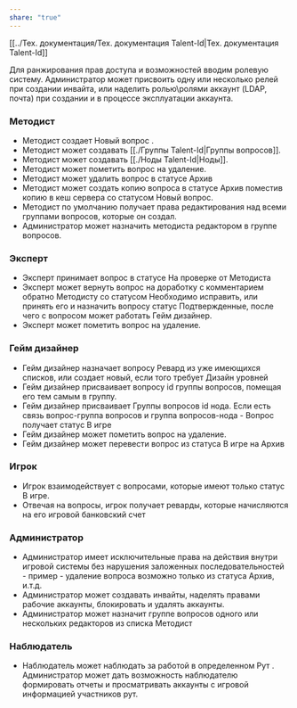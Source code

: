 ```yaml
---
share: "true"
---
```


[[../Тех. документация/Тех.  документация Talent-Id|Тех.  документация Talent-Id]]

Для ранжирования прав доступа и возможностей вводим ролевую систему. Администратор может присвоить одну или несколько релей при создании инвайта, или наделить ролью\ролями аккаунт (LDAP, почта) при создании и в процессе эксплуатации аккаунта.

### Методист

- Методист создает Новый вопрос .  
- Методист может создавать [[./Группы Talent-Id|Группы вопросов]].  
- Методист может создавать [[./Ноды Talent-Id|Ноды]].  
- Методист может пометить вопрос на удаление.  
- Методист может удалить вопрос в статусе Архив
- Методист может создать копию вопроса в статусе Архив поместив копию в кеш сервера со статусом Новый вопрос.  
- Методист по умолчанию получает права редактирования над всеми группами вопросов, которые он создал.  
- Администратор может назначить методиста редактором в группе вопросов.

### Эксперт

- Эксперт принимает вопрос в статусе На проверке от Методиста  
- Эксперт может вернуть вопрос на доработку с комментарием обратно Методисту со статусом Необходимо исправить, или принять его и назначить вопросу статус Подтвержденные, после чего с вопросом может работать Гейм дизайнер.  
- Эксперт может пометить вопрос на удаление.

### Гейм дизайнер

- Гейм дизайнер назначает вопросу Ревард из уже имеющихся списков, или создает новый, если того требует Дизайн уровней  
- Гейм дизайнер присваивает вопросу id группы вопросов, помещая его тем самым в группу.
- Гейм дизайнер присваивает Группы вопросов id нода.  Если есть связь вопрос-группа вопросов и группа вопросов-нода - Вопрос получает статус В игре
- Гейм дизайнер может пометить вопрос на удаление.  
- Гейм дизайнер может перевести вопрос из статуса В игре на Архив

### Игрок

- Игрок взаимодействует с вопросами, которые имеют только статус В игре.  
- Отвечая на вопросы, игрок получает реварды, которые начисляются на его игровой банковский счет

### Администратор

- Администратор имеет исключительные права на действия внутри игровой системы без нарушения заложенных последовательностей - пример - удаление вопроса возможно только из статуса Архив, и.т.д.  
- Администратор может создавать инвайты, наделять правами рабочие аккаунты, блокировать и удалять аккаунты.
- Администратор может назначит группе вопросов одного или нескольких редакторов из списка Методист

### Наблюдатель

- Наблюдатель может наблюдать за работой в определенном Рут . Администратор может дать возможность наблюдателю формировать отчеты и просматривать аккаунты с игровой информацией участников рут.